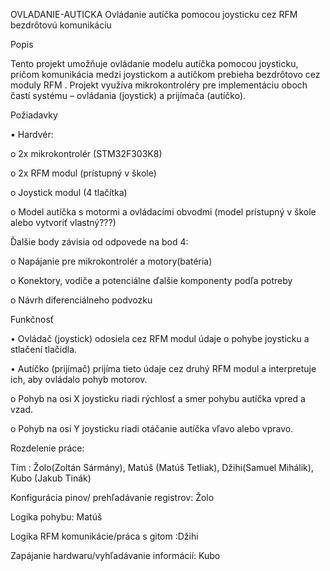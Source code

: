 OVLADANIE-AUTICKA
Ovládanie autíčka pomocou joysticku cez RFM bezdrôtovú komunikáciu

Popis

Tento projekt umožňuje ovládanie modelu autíčka pomocou joysticku, pričom komunikácia medzi joystickom a autíčkom prebieha bezdrôtovo cez moduly RFM . Projekt využíva mikrokontroléry pre implementáciu oboch častí systému – ovládania (joystick) a prijímača (autíčko).

Požiadavky

• Hardvér:

o 2x mikrokontrolér (STM32F303K8)

o 2x RFM modul (prístupný v škole)

o Joystick modul (4 tlačítka)

o Model autíčka s motormi a ovládacími obvodmi (model prístupný v škole alebo vytvoriť vlastný???)

Ďalšie body závisia od odpovede na bod 4:

o Napájanie pre mikrokontrolér a motory(batéria)

o Konektory, vodiče a potenciálne ďalšie komponenty podľa potreby

o Návrh diferenciálneho podvozku

Funkčnosť

• Ovládač (joystick) odosiela cez RFM modul údaje o pohybe joysticku a stlačení tlačidla.

• Autíčko (prijímač) prijíma tieto údaje cez druhý RFM modul a interpretuje ich, aby ovládalo pohyb motorov.

o Pohyb na osi X joysticku riadi rýchlosť a smer pohybu autíčka vpred a vzad.

o Pohyb na osi Y joysticku riadi otáčanie autíčka vľavo alebo vpravo.

Rozdelenie práce:

Tím : Žolo(Zoltán Sármány), Matúš (Matúš Tetliak), Džihi(Samuel Mihálik), Kubo (Jakub Tinák)

Konfigurácia pinov/ prehľadávanie registrov: Žolo

Logika pohybu: Matúš

Logika RFM komunikácie/práca s gitom :Džihi

Zapájanie hardwaru/vyhľadávanie informácií: Kubo
